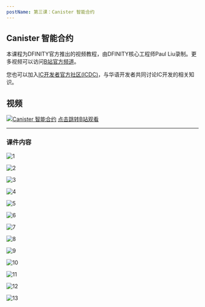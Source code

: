 ```yaml
---
postName: 第三课：Canister 智能合约
---
```


## Canister 智能合约

本课程为DFINITY官方推出的视频教程，由DFINITY核心工程师Paul Liu录制。更多视频可以访问[B站官方频道](https://space.bilibili.com/1746673807)。

您也可以加入[IC开发者官方社区(ICDC)](https://t.me/+VdtEpjp34AQ2OWJl)，与华语开发者共同讨论IC开发的相关知识。

## 视频

[![Canister 智能合约](/Course/introductory_course/L3/L3.png)](https://www.bilibili.com/video/BV1W5411X7vR?share_source=copy_web)
[点击跳转B站观看](https://www.bilibili.com/video/BV1W5411X7vR?share_source=copy_web)

---

### 课件内容

![1](/Course/introductory_course/L3/Page1.jpg)

![2](/Course/introductory_course/L3/Page2.jpg)

![3](/Course/introductory_course/L3/Page3.jpg)

![4](/Course/introductory_course/L3/Page4.jpg)

![5](/Course/introductory_course/L3/Page5.jpg)

![6](/Course/introductory_course/L3/Page6.jpg)

![7](/Course/introductory_course/L3/Page7.jpg)

![8](/Course/introductory_course/L3/Page8.jpg)

![9](/Course/introductory_course/L3/Page9.jpg)

![10](/Course/introductory_course/L3/Page10.jpg)

![11](/Course/introductory_course/L3/Page11.jpg)

![12](/Course/introductory_course/L3/Page12.jpg)

![13](/Course/introductory_course/L3/Page13.jpg)
